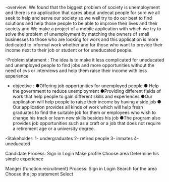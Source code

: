 -overview: 
We found that the biggest problem of society is unemployment and there is no application that cares about undecat people
for sure we all seek to help and serve our society so we well try to do our best to find solutions and help those people to be able to improve their lives and their society and We make a project of a mobile application with which we try to solve the problem of unemployment by matching the owners of small businesses to those who are looking for work and this application is more dedicated to informal work whether and for those who want to provide their income next to their job or student or for uneducated people. 

-Problem statement :
The idea is to make it less complicated for uneducated and unemployed people to find jobs and more opportunities without the need of cvs or interviews and help them raise their income with less experience

- objective :
●Offering job opportunities for unemployed people 
● Help the government to reduce unemployment
●Providing different fields of work that help people to gain different skills and experiences
●Our application will help people to raise their income by having a side job
● Our application provides all kinds of work which will help fresh graduates to find the suitable job for them or employees who wish to change his track or learn new skills besides his job
●The program also provides job  opportunities such as a craft or a job that does not require a retirement age or a university degree.

-Stakeholder:
1- undergraduates 
2- retired people 
3- inmates
4- uneducated

Candidate 
Process:
Sign in 
Login 
Make profile 
Choose area
Determine his simple experience 

Manger (function:recruitment) 
Process:
Sign in 
Login 
Search for the area 
Choose the jop statement 
Select
